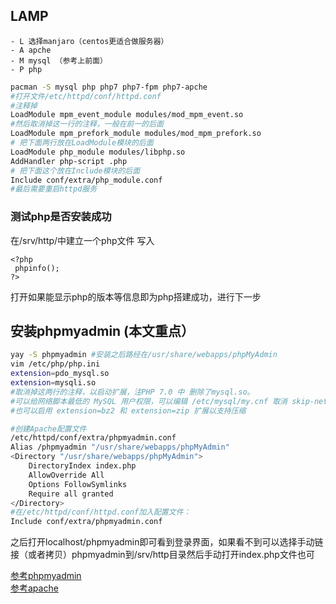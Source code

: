 ## LAMP
    - L 选择manjaro（centos更适合做服务器）
    - A apche
    - M mysql （参考上前面）
    - P php
```bash
pacman -S mysql php php7 php7-fpm php7-apche
#打开文件/etc/httpd/conf/httpd.conf
#注释掉
LoadModule mpm_event_module modules/mod_mpm_event.so
#然后取消掉这一行的注释，一般在前一的后面
LoadModule mpm_prefork_module modules/mod_mpm_prefork.so
# 把下面两行放在LoadModule模块的后面
LoadModule php_module modules/libphp.so
AddHandler php-script .php
# 把下面这个放在Include模块的后面
Include conf/extra/php_module.conf
#最后需要重启httpd服务
```
### 测试php是否安装成功
在/srv/http/中建立一个php文件 写入
```
<?php
 phpinfo();
?>
```
打开如果能显示php的版本等信息即为php搭建成功，进行下一步


## 安装phpmyadmin (本文重点）
```bash 
yay -S phpmyadmin #安装之后路经在/usr/share/webapps/phpMyAdmin
vim /etc/php/php.ini
extension=pdo_mysql.so
extension=mysqli.so
#取消掉这两行的注释，以启动扩展，注PHP 7.0 中 删除了mysql.so。
#可以给网络脚本最低的 MySQL 用户权限，可以编辑 /etc/mysql/my.cnf 取消 skip-networking 行的注释，这样 MySQL 服务器就只能本地访问。设置之后需要重启 MySQL。
#也可以启用 extension=bz2 和 extension=zip 扩展以支持压缩

#创建Apache配置文件
/etc/httpd/conf/extra/phpmyadmin.conf
Alias /phpmyadmin "/usr/share/webapps/phpMyAdmin"
<Directory "/usr/share/webapps/phpMyAdmin">
    DirectoryIndex index.php
    AllowOverride All
    Options FollowSymlinks
    Require all granted
</Directory>
#在/etc/httpd/conf/httpd.conf加入配置文件：
Include conf/extra/phpmyadmin.conf
```
之后打开localhost/phpmyadmin即可看到登录界面，如果看不到可以选择手动链接（或者拷贝）phpmyadmin到/srv/http目录然后手动打开index.php文件也可

[参考phpmyadmin](https://wiki.archlinux.org/index.php/PhpMyAdmin)  
[参考apache](https://wiki.archlinux.org/index.php/Apache_HTTP_Server#PHP)
